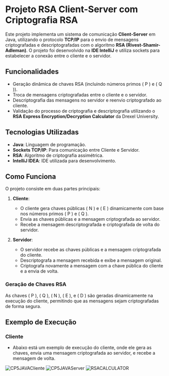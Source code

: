 # Projeto RSA Client-Server com Criptografia RSA

Este projeto implementa um sistema de comunicação **Client-Server** em Java, utilizando o protocolo **TCP/IP** para o envio de mensagens criptografadas e descriptografadas com o algoritmo **RSA (Rivest-Shamir-Adleman)**. O projeto foi desenvolvido na **IDE IntelliJ** e utiliza sockets para estabelecer a conexão entre o cliente e o servidor.

## Funcionalidades
- Geração dinâmica de chaves RSA (incluindo números primos \( P \) e \( Q \)).
- Troca de mensagens criptografadas entre o cliente e o servidor.
- Descriptografia das mensagens no servidor e reenvio criptografado ao cliente.
- Validação do processo de criptografia e descriptografia utilizando o **RSA Express Encryption/Decryption Calculator** da Drexel University.

## Tecnologias Utilizadas
- **Java**: Linguagem de programação.
- **Sockets TCP/IP**: Para comunicação entre Cliente e Servidor.
- **RSA**: Algoritmo de criptografia assimétrica.
- **IntelliJ IDEA**: IDE utilizada para desenvolvimento.

## Como Funciona
O projeto consiste em duas partes principais:

1. **Cliente**:
   - O cliente gera chaves públicas \( N \) e \( E \) dinamicamente com base nos números primos \( P \) e \( Q \).
   - Envia as chaves públicas e a mensagem criptografada ao servidor.
   - Recebe a mensagem descriptografada e criptografada de volta do servidor.

2. **Servidor**:
   - O servidor recebe as chaves públicas e a mensagem criptografada do cliente.
   - Descriptografa a mensagem recebida e exibe a mensagem original.
   - Criptografa novamente a mensagem com a chave pública do cliente e a envia de volta.

### Geração de Chaves RSA
As chaves \( P \), \( Q \), \( N \), \( E \), e \( D \) são geradas dinamicamente na execução do cliente, permitindo que as mensagens sejam criptografadas de forma segura.

## Exemplo de Execução
### Cliente
- Abaixo está um exemplo de execução do cliente, onde ele gera as chaves, envia uma mensagem criptografada ao servidor, e recebe a mensagem de volta.

![CP5JAVACliente](https://github.com/user-attachments/assets/3db376d5-3fc9-4d86-a638-79c8ac49bca5)
![CP5JAVAServer](https://github.com/user-attachments/assets/15056391-b921-4d98-999a-2710e5d6b18c)
![RSACALCULATOR](https://github.com/user-attachments/assets/d84b2bac-f5b0-41d5-b88b-9f1c0d2e1518)
